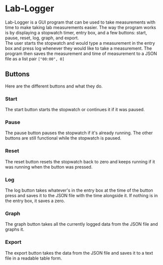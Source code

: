 # Lab-Logger
Lab-Logger is a GUI program that can be used to take measurements with time to make taking lab measurements easier. The way the program works is by displaying a stopwatch timer, entry box, and a few buttons: start, pause, reset, log, graph, and export.   
The user starts the stopwatch and would type a measurement in the entry box and press log whenever they would like to take a measurement. The program then saves the measurement and time of measurement to a JSON file as a list pair `["00:00", 0]`

## Buttons
Here are the different buttons and what they do.

### Start
The start button starts the stopwatch or continues it if it was paused.

### Pause
The pause button pauses the stopwatch if it's already running. The other buttons are still functional while the stopwatch is paused.

### Reset
The reset button resets the stopwatch back to zero and keeps running if it was running when the button was pressed.

### Log
The log button takes whatever's in the entry box at the time of the button press and saves it to the JSON file with the time alongside it. If nothing is in the entry box, it saves a zero.

### Graph
The graph button takes all the currently logged data from the JSON file and graphs it.

### Export
The export button takes the data from the JSON file and saves it to a text file in a readable table form.
